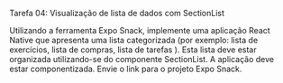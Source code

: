 Tarefa 04: Visualização de lista de dados com SectionList

Utilizando a ferramenta Expo Snack, implemente uma aplicação React Native que apresenta uma lista categorizada (por exemplo: lista de exercícios, lista de compras, lista de tarefas ).
Esta lista deve estar organizada utilizando-se do componente SectionList.
A aplicação deve estar componentizada.
Envie o link para o projeto Expo Snack.